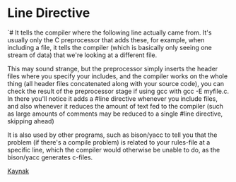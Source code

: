 # Line Directive

`# It tells the compiler where the following line actually came from. It's usually only the C preprocessor that adds these, for example, when including a file, it tells the compiler (which is basically only seeing one stream of data) that we're looking at a different file.

This may sound strange, but the preprocessor simply inserts the header files where you specify your includes, and the compiler works on the whole thing (all header files concatenated along with your source code), you can check the result of the preprocessor stage if using gcc with gcc -E myfile.c. In there you'll notice it adds a #line directive whenever you include files, and also whenever it reduces the amount of text fed to the compiler (such as large amounts of comments may be reduced to a single #line directive, skipping ahead)

It is also used by other programs, such as bison/yacc to tell you that the problem (if there's a compile problem) is related to your rules-file at a specific line, which the compiler would otherwise be unable to do, as the bison/yacc generates c-files.

[Kaynak](https://stackoverflow.com/questions/2216540/whats-the-meaning-of-line-in-c-language)


